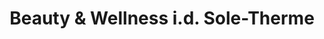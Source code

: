 ---
title: "Beauty & Wellness i.d. Sole-Therme"
url: /bad-harzburg/beauty-und-wellness-i-d-sole-therme/
shop: Massage
---